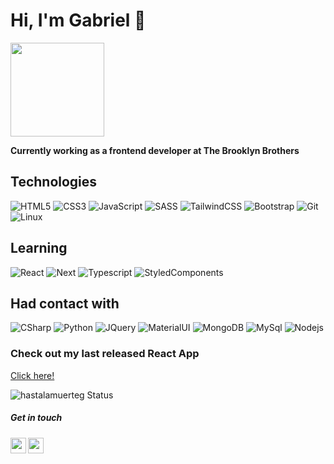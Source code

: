 # Hi, I'm Gabriel 🤖

<img width="150px" src="https://encrypted-tbn0.gstatic.com/images?q=tbn:ANd9GcTdE0TptEHJjlOeNTTqAxYf5FVU20H1tUtljyFOETbVPPxvGq9iFF8XbA-kwIjrgbbF3jk&usqp=CAU"/> 

**Currently working as a frontend developer at The Brooklyn Brothers** 


## Technologies

![HTML5](https://img.shields.io/badge/HTML5-red?style=flat&logo=html5)
![CSS3](https://img.shields.io/badge/-CSS3-blue?style=flat&logo=css3)
![JavaScript](https://img.shields.io/badge/-JavaScript-yellow?style=flat&logo=javascript)
![SASS](https://img.shields.io/badge/-Sass-pink?style=flat&logo=sass)
![TailwindCSS](https://img.shields.io/badge/-TailwindCSS-indigo?style=flat&logo=tailwindcss)
![Bootstrap](https://img.shields.io/badge/-Bootstrap-purple?style=flat&logo=Bootstrap)
![Git](https://img.shields.io/badge/-Git-orange?style=flat&logo=Git)
![Linux](https://img.shields.io/badge/-Linux-black?style=flat&logo=Linux)


## Learning

![React](https://img.shields.io/badge/-React-blue?style=flat&logo=React)
![Next](https://img.shields.io/badge/-Next-black?style=flat&logo=Next)
![Typescript](https://img.shields.io/badge/-Typescript-lightblue?style=flat&logo=Typescript)
![StyledComponents](https://img.shields.io/badge/-StyledComponents-purple?style=flat&logo=StyledComponents)


## Had contact with
![CSharp](https://img.shields.io/badge/-CSharp-blue?style=flat&logo=CSharp)
![Python](https://img.shields.io/badge/-Python-pink?style=flat&logo=Python)
![JQuery](https://img.shields.io/badge/-JQuery-lightblue?style=flat&logo=JQuery)
![MaterialUI](https://img.shields.io/badge/-MaterialUI-blue?style=flat&logo=MaterialUI)
![MongoDB](https://img.shields.io/badge/-MongoDB-green?style=flat&logo=MongoDB)
![MySql](https://img.shields.io/badge/-MySql-white?style=flat&logo=MySql)
![Nodejs](https://img.shields.io/badge/-Nodejs-green?style=flat&logo=Nodejs)


### Check out my last released React App
<a href="https://witty-flashcards.netlify.app/">Click here!</a>


![hastalamuerteg Status](https://github-readme-stats.vercel.app/api?username=hastalamuerteg&theme=radical&show_icons=true)

##### Get in touch
<a href="https://www.linkedin.com/in/gabriel--vicente/">
  <img align="left" alt="gabriel's LinkedIn" width="25px" src="https://cdn.jsdelivr.net/npm/simple-icons@v3/icons/linkedin.svg" />
</a>
<a href="https://github.com/hastalamuerteg">
  <img align="left" alt="gabriel's github" width="25px" src="https://cdn.jsdelivr.net/npm/simple-icons@v3/icons/github.svg" />
</a>


